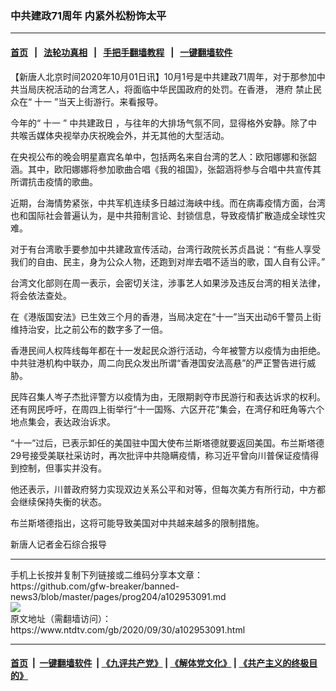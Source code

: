 ### 中共建政71周年 内紧外松粉饰太平
------------------------

#### [首页](https://github.com/gfw-breaker/banned-news3/blob/master/README.md) &nbsp;&nbsp;|&nbsp;&nbsp; [法轮功真相](https://github.com/begood0513/basic/blob/master/README.md)  &nbsp;&nbsp;|&nbsp;&nbsp; [手把手翻墙教程](https://github.com/gfw-breaker/guides/wiki)  &nbsp;&nbsp;|&nbsp;&nbsp; [一键翻墙软件](https://github.com/gfw-breaker/nogfw/blob/master/README.md)  



<div><div class="post_content" itemprop="articleBody">
 <p>
  【新唐人北京时间2020年10月01日讯】10月1号是中共建政71周年，对于那参加中共当局庆祝活动的台湾艺人，将面临中华民国政府的处罚。在香港，
  <ok href="https://www.ntdtv.com/gb/港府.htm">
   港府
  </ok>
  禁止民众在“
  <ok href="https://www.ntdtv.com/gb/十一.htm">
   十一
  </ok>
  ”当天上街游行。来看报导。
 </p>
 <p>
  今年的“
  <ok href="https://www.ntdtv.com/gb/十一.htm">
   十一
  </ok>
  ”
  <ok href="https://www.ntdtv.com/gb/中共建政日.htm">
   中共建政日
  </ok>
  ，与往年的大排场气氛不同，显得格外安静。除了中共喉舌媒体央视举办庆祝晚会外，并无其他的大型活动。
 </p>
 <p>
  在央视公布的晚会明星嘉宾名单中，包括两名来自台湾的艺人：欧阳娜娜和张韶涵。其中，欧阳娜娜将参加歌曲合唱《我的祖国》，张韶涵将参与合唱中共宣传其所谓抗击疫情的歌曲。
 </p>
 <p>
  近期，台海情势紧张，中共军机连续多日越过海峡中线。而在病毒疫情方面，台湾也和国际社会普遍认为，是中共箝制言论、封锁信息，导致疫情扩散造成全球性灾难。
 </p>
 <p>
  对于有台湾歌手要参加中共建政宣传活动，台湾行政院长苏贞昌说：“有些人享受我们的自由、民主，身为公众人物，还跑到对岸去唱不适当的歌，国人自有公评。”
 </p>
 <p>
  台湾文化部则在周一表示，会密切关注，涉事艺人如果涉及违反台湾的相关法律，将会依法查处。
 </p>
 <p>
  在《港版国安法》已生效三个月的香港，当局决定在“十一”当天出动6千警员上街维持治安，比之前公布的数字多了一倍。
 </p>
 <p>
  香港民间人权阵线每年都在十一发起民众游行活动，今年被警方以疫情为由拒绝。中共驻港机构中联办，周二向民众发出所谓“香港国安法高悬”的严正警告进行威胁。
 </p>
 <p>
  民阵召集人岑子杰批评警方以疫情为由，无限期剥夺市民游行和表达诉求的权利。还有网民呼吁，在周四上街举行“十一国殇、六区开花”集会，在湾仔和旺角等六个地点集会，表达政治诉求。
 </p>
 <p>
  “十一”过后，已表示卸任的美国驻中国大使布兰斯塔德就要返回美国。布兰斯塔德29号接受美联社采访时，再次批评中共隐瞒疫情，称习近平曾向川普保证疫情得到控制，但事实并没有。
 </p>
 <p>
  他还表示，川普政府努力实现双边关系公平和对等，但每次美方有所行动，中方都会继续保持失衡的状态。
 </p>
 <p>
  布兰斯塔德指出，这将可能导致美国对中共越来越多的限制措施。
 </p>
 <p>
  新唐人记者金石综合报导
 </p>
 <div class="single_ad">
 </div>
</div>
</div>
<hr/>
手机上长按并复制下列链接或二维码分享本文章：<br/>
https://github.com/gfw-breaker/banned-news3/blob/master/pages/prog204/a102953091.md <br/>
<a href='https://github.com/gfw-breaker/banned-news3/blob/master/pages/prog204/a102953091.md'><img src='https://github.com/gfw-breaker/banned-news3/blob/master/pages/prog204/a102953091.md.png'/></a> <br/>
原文地址（需翻墙访问）：https://www.ntdtv.com/gb/2020/09/30/a102953091.html


------------------------
#### [首页](https://github.com/gfw-breaker/banned-news3/blob/master/README.md) &nbsp;|&nbsp; [一键翻墙软件](https://github.com/gfw-breaker/nogfw/blob/master/README.md) &nbsp;| [《九评共产党》](https://github.com/gfw-breaker/9ping.md/blob/master/README.md#九评之一评共产党是什么) | [《解体党文化》](https://github.com/gfw-breaker/jtdwh.md/blob/master/README.md) | [《共产主义的终极目的》](https://github.com/gfw-breaker/gczydzjmd.md/blob/master/README.md)


<img src='http://gfw-breaker.win/banned-news3/pages/prog204/a102953091.md' width='0px' height='0px'/>